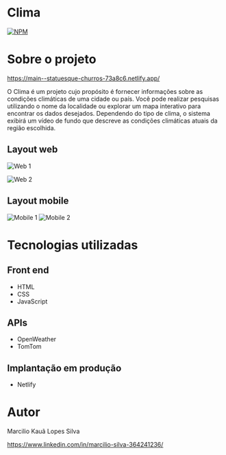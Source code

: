 # Clima 
[![NPM](https://img.shields.io/npm/l/react)](https://github.com/MarcilioKaua/Clima/blob/main/LICENSE) 

# Sobre o projeto

https://main--statuesque-churros-73a8c6.netlify.app/

O Clima é um projeto cujo propósito é fornecer informações sobre as condições climáticas de uma cidade ou país. 
Você pode realizar pesquisas utilizando o nome da localidade ou explorar um mapa interativo para encontrar os dados desejados. 
Dependendo do tipo de clima, o sistema exibirá um vídeo de fundo que descreve as condições climáticas atuais da região escolhida.

## Layout web
![Web 1](https://media.licdn.com/dms/image/D4D22AQFTbo_trrozKA/feedshare-shrink_2048_1536/0/1697925355101?e=1707955200&v=beta&t=a6DY0aJBe0zULvC2sCwKeHLTHf5nUPOoKjpd-qoCd3w)

![Web 2](https://media.licdn.com/dms/image/D4D22AQGIDPY0PToZxA/feedshare-shrink_2048_1536/0/1697925355210?e=1707955200&v=beta&t=rslN7T6CH4wxBl_1rQ9tIx5vxGffE8d9sJ1gsXVuiJY)

## Layout mobile
![Mobile 1](https://media.licdn.com/dms/image/D4D22AQGtrZsD1M8zNw/feedshare-shrink_800/0/1697925355043?e=1707955200&v=beta&t=PHjcpUCpq7dvZ6thpA4QeVZxds8uheop8fya466tOPg) ![Mobile 2](https://media.licdn.com/dms/image/D4D22AQHTg3siJPNwLA/feedshare-shrink_800/0/1697925355118?e=1707955200&v=beta&t=gtSy08wvbjr4Ik7QSS16EHexR3q1ZZuNxLBUIvBNhj0)

# Tecnologias utilizadas
## Front end
- HTML
- CSS
- JavaScript

## APIs
- OpenWeather
- TomTom
  
## Implantação em produção
- Netlify

# Autor

Marcilio Kauã Lopes Silva

https://www.linkedin.com/in/marcilio-silva-364241236/
